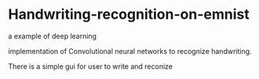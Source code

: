 #  Handwriting-recognition-on-emnist
a example of deep learning

implementation of Convolutional neural networks to recognize handwriting.

There is a simple gui for user to write and reconize
